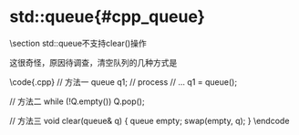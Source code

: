 std::queue{#cpp_queue}
======================


\section std::queue不支持clear()操作

这很奇怪，原因待调查，清空队列的几种方式是

\code{.cpp}
// 方法一
queue<int> q1;
// process
// ...
q1 = queue<int>();

// 方法二
while (!Q.empty()) Q.pop();

// 方法三
void clear(queue<int>& q) {
	queue<int> empty;
	swap(empty, q);
}
\endcode